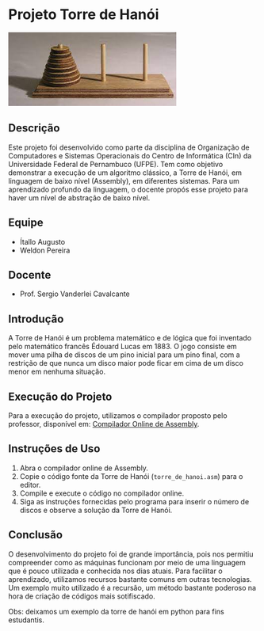# Projeto Torre de Hanói

<img src="img/torre.jfif" />

## Descrição
Este projeto foi desenvolvido como parte da disciplina de Organização de Computadores e Sistemas Operacionais do Centro de Informática (CIn) da Universidade Federal de Pernambuco (UFPE). Tem como objetivo demonstrar a execução de um algoritmo clássico, a Torre de Hanói, em linguagem de baixo nível (Assembly), em diferentes sistemas. Para um aprendizado profundo da linguagem, o docente propós esse projeto para haver um nível de abstração de baixo nível.

## Equipe
- Ítallo Augusto
- Weldon Pereira

## Docente
- Prof. Sergio Vanderlei Cavalcante

## Introdução
A Torre de Hanói é um problema matemático e de lógica que foi inventado pelo matemático francês Édouard Lucas em 1883. O jogo consiste em mover uma pilha de discos de um pino inicial para um pino final, com a restrição de que nunca um disco maior pode ficar em cima de um disco menor em nenhuma situação.

## Execução do Projeto
Para a execução do projeto, utilizamos o compilador proposto pelo professor, disponível em: [Compilador Online de Assembly](https://www.tutorialspoint.com/compile_assembly_online.php).

## Instruções de Uso
1. Abra o compilador online de Assembly.
2. Copie o código fonte da Torre de Hanói (`torre_de_hanoi.asm`) para o editor.
3. Compile e execute o código no compilador online.
4. Siga as instruções fornecidas pelo programa para inserir o número de discos e observe a solução da Torre de Hanói.

## Conclusão
O desenvolvimento do projeto foi de grande importância, pois nos permitiu compreender como as máquinas funcionam por meio de uma linguagem que é pouco utilizada e conhecida nos dias atuais. Para facilitar o aprendizado, utilizamos recursos bastante comuns em outras tecnologias. Um exemplo muito utilizado é a recursão, um método bastante poderoso na hora de criação de códigos mais sotifiscado.

Obs: deixamos um exemplo da torre de hanói em python para fins estudantis.


